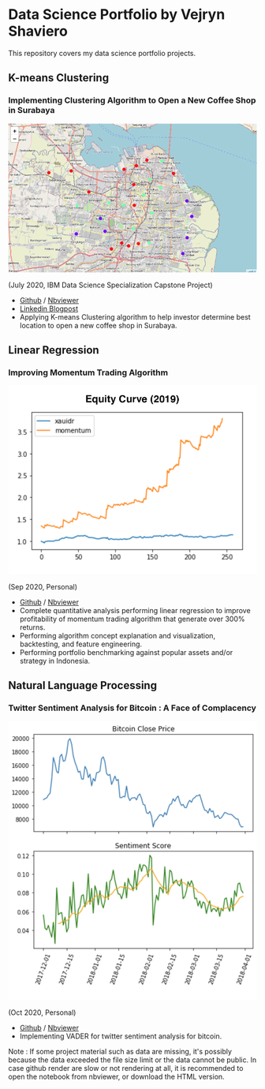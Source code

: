 # Data Science Portfolio by Vejryn Shaviero

This repository covers my data science portfolio projects.

## K-means Clustering

### Implementing Clustering Algorithm to Open a New Coffee Shop in Surabaya
![Clustered Kecamatan](assets/clustering.png)

(July 2020, IBM Data Science Specialization Capstone Project)

- [Github](https://github.com/vejryn/data_science_portfolio/tree/master/Surabaya%20Coffee%20Shop%20Clustering) / [Nbviewer](https://github.com/vejryn/data_science_portfolio/blob/master/Surabaya%20Coffee%20Shop%20Clustering/Surabaya_Coffee_Shop_Clustering.ipynb)
- [Linkedin Blogpost](https://www.linkedin.com/pulse/exploring-data-open-new-coffee-shop-surabaya-vejryn-shaviero/?trackingId=KOvONtflTdGzbgakZlH%2FZQ%3D%3D)
- Applying K-means Clustering algorithm to help investor determine best location to open a new coffee shop in Surabaya.


## Linear Regression

### Improving Momentum Trading Algorithm
![Equity Curve (2019)](assets/equity_curve.png)

(Sep 2020, Personal)

- [Github](https://github.com/vejryn/data_science_portfolio/tree/master/Improving%20Momentum%20Trading%20Algorithm) / [Nbviewer](https://nbviewer.jupyter.org/github/vejryn/data_science_portfolio/blob/master/Improving%20Momentum%20Trading%20Algorithm/Improving_Momentum_Trading_Algorithm.ipynb)
- Complete quantitative analysis performing linear regression to improve profitability of momentum trading algorithm that generate over 300% returns.
- Performing algorithm concept explanation and visualization, backtesting, and feature engineering.
- Performing portfolio benchmarking against popular assets and/or strategy in Indonesia.

## Natural Language Processing

### Twitter Sentiment Analysis for Bitcoin : A Face of Complacency
![Twitter Sentiment Analysis for Bitcoin](assets/bitcoin_sentiment_analysis.png) <!-- .element heigh="80%" width="80%" -->

(Oct 2020, Personal)
- [Github](https://github.com/vejryn/data_science_portfolio/tree/master/Twitter%20Sentiment%20Analysis%20for%20Bitcoin) / [Nbviewer](https://nbviewer.jupyter.org/github/vejryn/data_science_portfolio/blob/master/Twitter%20Sentiment%20Analysis%20for%20Bitcoin/Twitter_Sentiment_Analysis_for_Bitcoin.ipynb)
- Implementing VADER for twitter sentiment analysis for bitcoin.

Note : If some project material such as data are missing, it's possibly because the data exceeded the file size limit or the data cannot be public. In case github render are slow or not rendering at all, it is recommended to open the notebook from nbviewer, or download the HTML version.
